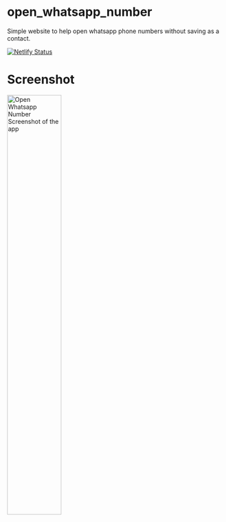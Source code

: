 # open_whatsapp_number
Simple website to help open whatsapp phone numbers without saving as a contact.

[![Netlify Status](https://api.netlify.com/api/v1/badges/965172c2-e992-4447-bb71-c9d6f0c9b608/deploy-status)](https://app.netlify.com/sites/openwhatsapp/deploys)

# Screenshot
<img alt="Open Whatsapp Number Screenshot of the app" src="https://user-images.githubusercontent.com/19655674/157000851-1cb50ffa-4c9a-4e9d-890d-3f2f72f2b306.png" width=50% height=50%>
